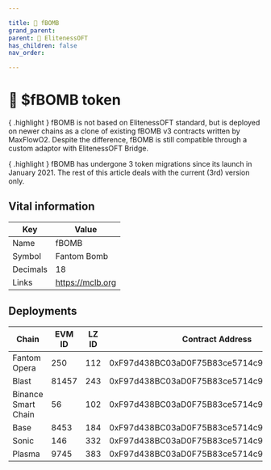 ```yaml
---

title: 🌉 fBOMB
grand_parent:
parent: 🌉 ElitenessOFT
has_children: false
nav_order:

---
```


# 🌉 $fBOMB token

{ .highlight }
fBOMB is not based on ElitenessOFT standard, but is deployed on newer chains as a clone of existing fBOMB v3 contracts written by MaxFlowO2. Despite the difference, fBOMB is still compatible through a custom adaptor with ElitenessOFT Bridge.

{ .highlight }
fBOMB has undergone 3 token migrations since its launch in January 2021. The rest of this article deals with the current (3rd) version only.

## Vital information

Key | Value
---- | ----
Name | fBOMB
Symbol | Fantom Bomb
Decimals | 18
Links | https://mclb.org


## Deployments

Chain               | EVM ID | LZ ID | Contract Address
------------------- | ------ | ---- | ------------------------------------------
Fantom Opera        |    250 |  112 | 0xF97d438BC03aD0F75B83ce5714c9619880B305bc
Blast               |  81457 |  243 | 0xF97d438BC03aD0F75B83ce5714c9619880B305bc
Binance Smart Chain |     56 |  102 | 0xF97d438BC03aD0F75B83ce5714c9619880B305bc
Base                |   8453 |  184 | 0xF97d438BC03aD0F75B83ce5714c9619880B305bc
Sonic               |    146 |  332 | 0xF97d438BC03aD0F75B83ce5714c9619880B305bc
Plasma              |   9745 |  383 | 0xF97d438BC03aD0F75B83ce5714c9619880B305bc
